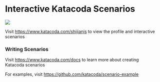 # Interactive Katacoda Scenarios

[![](http://shields.katacoda.com/katacoda/shijianjs/count.svg)](https://www.katacoda.com/shijianjs "Get your profile on Katacoda.com")

Visit https://www.katacoda.com/shijianjs to view the profile and interactive scenarios

### Writing Scenarios
Visit https://www.katacoda.com/docs to learn more about creating Katacoda scenarios

For examples, visit https://github.com/katacoda/scenario-example

